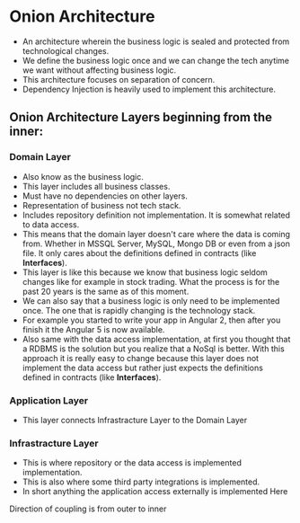 # Onion Architecture

* An architecture wherein the business logic is sealed and protected from technological changes. 
* We define the business logic once and we can change the tech anytime we want without affecting business logic.
* This architecture focuses on separation of concern.
* Dependency Injection is heavily used to implement this architecture.

## Onion Architecture Layers beginning from the inner:

### Domain Layer
* Also know as the business logic.
* This layer includes all business classes.
* Must have no dependencies on other layers.
* Representation of business not tech stack. 
* Includes repository definition not implementation. It is somewhat related to data access. 
* This means that the domain layer doesn't care where the data is coming from. Whether in MSSQL Server, MySQL, Mongo DB or even from a json file. 
It only cares about the definitions defined in contracts (like __**Interfaces**__).
* This layer is like this because we know that business logic seldom changes like for example in stock trading. What the process is for the past 20 years is the same as of this moment. 
* We can also say that a business logic is only need to be implemented once. The one that is rapidly changing is the technology stack. 
* For example you started to write your app in Angular 2, then after you finish it the Angular 5 is now available. 
* Also same with the data access implementation, at first you thought that a RDBMS is the solution but you realize that a NoSql is better.
With this approach it is really easy to change because this layer does not implement the data access but rather just expects the definitions defined in contracts (like __**Interfaces**__).

### Application Layer
* This layer connects Infrastracture Layer to the Domain Layer

### Infrastracture Layer
* This is where repository or the data access is implemented implementation.
* This is also where some third party integrations is implemented.
* In short anything the application access externally is implemented Here

Direction of coupling is from outer to inner
